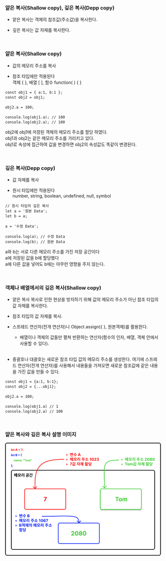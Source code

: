 ### 얕은 복사(Shallow copy), 깊은 복사(Depp copy)

- 얕은 복사는 객체의 참조값(주소값)을 복사한다.

- 깊은 복사는 값 자체를 복사한다.

<br>

### 얕은 복사(Shallow copy)

- 값의 메모리 주소를 복사

- 참조 타입에만 적용된다 <br>
  객체 { }, 배열 [ ], 함수 function( ) { }

```
const obj1 = { a:1, b:1 };
const obj2 = obj1;

obj2.a = 100;

console.log(obj1.a); // 100
console.log(obj2.a); // 100

```

obj2에 obj1에 저장된 객체의 메모리 주소를 할당 하였다. <br>
obj1과 obj2는 같은 메모리 주소를 가리키고 있다. <br>
obj1로 속성에 접근하여 값을 변경하면 obj2의 속성값도 똑같이 변경된다.

<br>

### 깊은 복사(Depp copy)

- 값 자체를 복사

- 원시 타입에만 적용된다 <br>
  number, string, boolean, undefined, null, symbol

```
// 원시 타입의 깊은 복사
let a = '원본 Data';
let b = a;

a = '수정 Data';

console.log(a); // 수정 Data
console.log(b); // 원본 Data
```

a와 b는 서로 다른 메모리 주소를 가진 저장 공간이다 <br>
a에 저장된 값을 b에 할당했다 <br>
a에 다른 값을 넣어도 b에는 아무런 영향을 주지 않는다. <br>

<br>

### 객체나 배열에서의 깊은 복사(Shallow copy)

- 얕은 복사 복사로 인한 현상을 방지하기 위해 값의 메모리 주소가 아닌 참조 타입의 값 자체를 복사한다.

- 참조 타입의 값 자체를 복사.

- 스프레드 연산자(전개 연산자)나 Object.assign({ }, 원본객체)를 활용한다. <br>

  - 배열이나 객체의 값들만 펼쳐 반환하는 연산자(함수의 인자, 배열, 객체 안에서 사용할 수 있다).

  <br>

- 중괄호나 대괄호는 새로운 참조 타입 값의 메모리 주소를 생성한다. 여기에 스프레드 연산자(전개 연산자)를 사용해서 내용들을 가져오면 새로운 참조값에 같은 내용을 가진 값을 만들 수 있다.

```
const obj1 = {a:1, b:1};
const obj2 = {...obj1};

obj2.a = 100;

console.log(obj1.a) // 1
console.log(obj2.a) // 100

```

<br>

### 얕은 복사와 깊은 복사 설명 이미지

<img src="image/Deep_Copy_Shallow_Copy.png"/>
